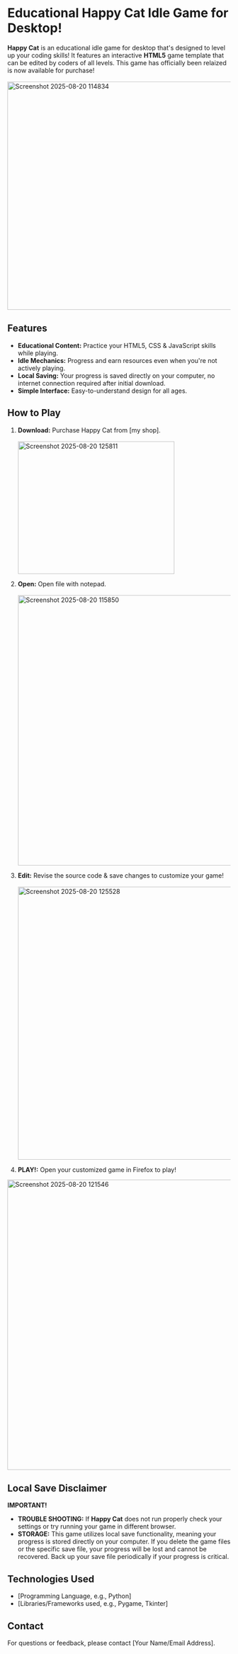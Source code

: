 # Educational Happy Cat Idle Game for Desktop!

**Happy Cat** is an educational idle game for desktop that's designed to level up your coding skills!  It features an interactive **HTML5** game template that can be edited by coders of all levels.  This game has officially been relaized is now available for purchase!<br>
<br>
<img width="843" height="515" alt="Screenshot 2025-08-20 114834" src="https://github.com/user-attachments/assets/1fa862ba-de8b-480e-8715-3a73bf36416d" />


## Features

*   **Educational Content:** Practice your HTML5, CSS & JavaScript skills while playing.
*   **Idle Mechanics:** Progress and earn resources even when you're not actively playing.
*   **Local Saving:** Your progress is saved directly on your computer, no internet connection required after initial download.
*   **Simple Interface:** Easy-to-understand design for all ages.


## How to Play

1.  **Download:** Purchase Happy Cat from [my shop].<br><br><img width="353" height="299" alt="Screenshot 2025-08-20 125811" src="https://github.com/user-attachments/assets/c97159e4-5324-4b0d-b94d-eba549515562" />

2.  **Open:** Open file with notepad.<br><br><img width="1112" height="610" alt="Screenshot 2025-08-20 115850" src="https://github.com/user-attachments/assets/8486139d-a774-4bef-9fb1-a49629d10c6c" />

3.  **Edit:** Revise the source code & save changes to customize your game!<br><br><img width="971" height="616" alt="Screenshot 2025-08-20 125528" src="https://github.com/user-attachments/assets/624ae79b-7c80-4dc8-b10d-0a5ba047d674" />

4.  **PLAY!:** Open your customized game in Firefox to play!
<img width="1181" height="655" alt="Screenshot 2025-08-20 121546" src="https://github.com/user-attachments/assets/c444ab67-a86c-4c4a-b87b-d2699bd52e10" />

## Local Save Disclaimer

**IMPORTANT!** 

* **TROUBLE SHOOTING:** If **Happy Cat** does not run properly check your settings or try running your game in different browser.<br>
* **STORAGE:** This game utilizes local save functionality, meaning your progress is stored directly on your computer. If you delete the game files or the specific save file, your progress will be lost and cannot be recovered. Back up your save file periodically if your progress is critical.


## Technologies Used

*   [Programming Language, e.g., Python]
*   [Libraries/Frameworks used, e.g., Pygame, Tkinter]

## Contact

For questions or feedback, please contact [Your Name/Email Address].

